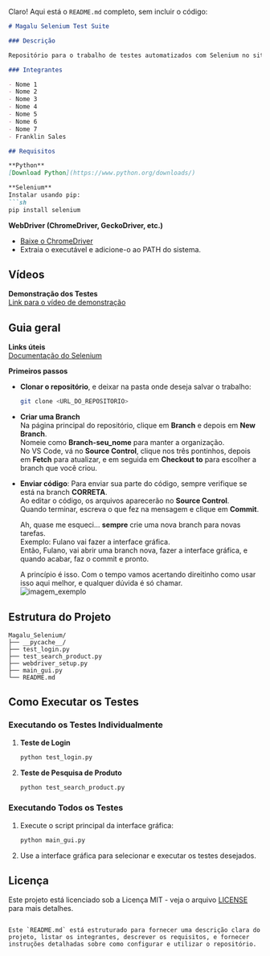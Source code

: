 Claro! Aqui está o `README.md` completo, sem incluir o código:

```markdown
# Magalu Selenium Test Suite

### Descrição

Repositório para o trabalho de testes automatizados com Selenium no site da Magazine Luiza.

### Integrantes

- Nome 1
- Nome 2
- Nome 3
- Nome 4
- Nome 5
- Nome 6
- Nome 7
- Franklin Sales

## Requisitos

**Python**  
[Download Python](https://www.python.org/downloads/)

**Selenium**  
Instalar usando pip:  
```sh
pip install selenium
```

**WebDriver (ChromeDriver, GeckoDriver, etc.)**  
- [Baixe o ChromeDriver](https://sites.google.com/a/chromium.org/chromedriver/)
- Extraia o executável e adicione-o ao PATH do sistema.

## Vídeos

**Demonstração dos Testes**  
[Link para o vídeo de demonstração](https://example.com)

## Guia geral

**Links úteis**  
[Documentação do Selenium](https://www.selenium.dev/documentation/)

**Primeiros passos**

- **Clonar o repositório**, e deixar na pasta onde deseja salvar o trabalho:
  ```sh
  git clone <URL_DO_REPOSITORIO>
  ```
- **Criar uma Branch**  
  Na página principal do repositório, clique em **Branch** e depois em **New Branch**.  
  Nomeie como **Branch-seu_nome** para manter a organização.  
  No VS Code, vá no **Source Control**, clique nos três pontinhos, depois em **Fetch** para atualizar, e em seguida em **Checkout to** para escolher a branch que você criou.

- **Enviar código**:
  Para enviar sua parte do código, sempre verifique se está na branch **CORRETA**.  
  Ao editar o código, os arquivos aparecerão no **Source Control**.  
  Quando terminar, escreva o que fez na mensagem e clique em **Commit**.

  Ah, quase me esqueci... **sempre** crie uma nova branch para novas tarefas.  
  Exemplo: Fulano vai fazer a interface gráfica.  
  Então, Fulano, vai abrir uma branch nova, fazer a interface gráfica, e quando acabar, faz o commit e pronto.

  A princípio é isso. Com o tempo vamos acertando direitinho como usar isso aqui melhor, e qualquer dúvida é só chamar.  
  ![imagem_exemplo](https://i.pinimg.com/1200x/f7/c3/ca/f7c3ca6460fbc7112026e502993ac2f0.jpg)

## Estrutura do Projeto

```
Magalu_Selenium/
├── __pycache__/
├── test_login.py
├── test_search_product.py
├── webdriver_setup.py
├── main_gui.py
└── README.md
```

## Como Executar os Testes

### Executando os Testes Individualmente

1. **Teste de Login**
    ```sh
    python test_login.py
    ```

2. **Teste de Pesquisa de Produto**
    ```sh
    python test_search_product.py
    ```

### Executando Todos os Testes

1. Execute o script principal da interface gráfica:
    ```sh
    python main_gui.py
    ```

2. Use a interface gráfica para selecionar e executar os testes desejados.

## Licença

Este projeto está licenciado sob a Licença MIT - veja o arquivo [LICENSE](LICENSE) para mais detalhes.
```

Este `README.md` está estruturado para fornecer uma descrição clara do projeto, listar os integrantes, descrever os requisitos, e fornecer instruções detalhadas sobre como configurar e utilizar o repositório.
